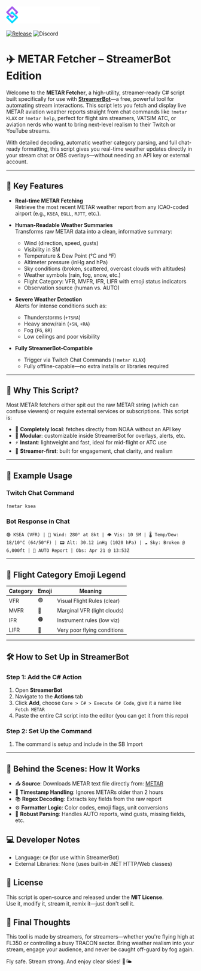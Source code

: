 <h1>
    <img src="https://github.com/Hypekingfish/Metar/blob/main/assets/streamerbot-logo-text.svg" width="250" valign="middle">
</h1>



[![Release](https://img.shields.io/github/v/release/hypekingfish/Metar)](https://github.com/Hypekingfish/Metar/releases) ![Discord](https://img.shields.io/discord/858390516223311922?logo=discord&label=Discord&labelColor=RGB%3A88101242)

# ✈️ METAR Fetcher – StreamerBot Edition

Welcome to the **METAR Fetcher**, a high-utility, streamer-ready C# script built specifically for use with [**StreamerBot**](https://streamer.bot)—a free, powerful tool for automating stream interactions. This script lets you fetch and display live METAR aviation weather reports straight from chat commands like `!metar KLAX` or `!metar help`, perfect for flight sim streamers, VATSIM ATC, or aviation nerds who want to bring next-level realism to their Twitch or YouTube streams.

With detailed decoding, automatic weather category parsing, and full chat-ready formatting, this script gives you real-time weather updates directly in your stream chat or OBS overlays—without needing an API key or external account.

---

## 🌟 Key Features

- **Real-time METAR Fetching**  
  Retrieve the most recent METAR weather report from any ICAO-coded airport (e.g., `KSEA`, `EGLL`, `RJTT`, etc.).

- **Human-Readable Weather Summaries**  
  Transforms raw METAR data into a clean, informative summary:
  - Wind (direction, speed, gusts)
  - Visibility in SM
  - Temperature & Dew Point (°C and °F)
  - Altimeter pressure (inHg and hPa)
  - Sky conditions (broken, scattered, overcast clouds with altitudes)
  - Weather symbols (rain, fog, snow, etc.)
  - Flight Category: VFR, MVFR, IFR, LIFR with emoji status indicators
  - Observation source (human vs. AUTO)

- **Severe Weather Detection**  
  Alerts for intense conditions such as:
  - Thunderstorms (`+TSRA`)
  - Heavy snow/rain (`+SN`, `+RA`)
  - Fog (`FG`, `BR`)
  - Low ceilings and poor visibility

- **Fully StreamerBot-Compatible**  
  - Trigger via Twitch Chat Commands (`!metar KLAX`)
  - Fully offline-capable—no extra installs or libraries required

---

## 🧠 Why This Script?

Most METAR fetchers either spit out the raw METAR string (which can confuse viewers) or require external services or subscriptions. This script is:
- 💯 **Completely local**: fetches directly from NOAA without an API key
- 🧩 **Modular**: customizable inside StreamerBot for overlays, alerts, etc.
- ⚡ **Instant**: lightweight and fast, ideal for mid-flight or ATC use
- 🎯 **Streamer-first**: built for engagement, chat clarity, and realism

---

## 💬 Example Usage

### Twitch Chat Command

`!metar ksea`

### Bot Response in Chat

`🟢 KSEA (VFR) | 💨 Wind: 280° at 8kt | 👁️ Vis: 10 SM | 🌡️ Temp/Dew: 18/10°C (64/50°F) | 📟 Alt: 30.12 inHg (1020 hPa) | ☁️ Sky: Broken @ 6,000ft | 🤖 AUTO Report | Obs: Apr 21 @ 13:53Z`


---

## 🔁 Flight Category Emoji Legend

| Category | Emoji | Meaning                      |
|----------|-------|------------------------------|
| VFR      | 🟢    | Visual Flight Rules (clear)  |
| MVFR     | 🔵    | Marginal VFR (light clouds)  |
| IFR      | 🟠    | Instrument rules (low viz)   |
| LIFR     | 🔴    | Very poor flying conditions  |

---

## 🛠️ How to Set Up in StreamerBot

### Step 1: Add the C# Action
1. Open **StreamerBot**
2. Navigate to the **Actions** tab
3. Click **Add**, choose `Core > C# > Execute C# Code`, give it a name like `Fetch METAR`
4. Paste the entire C# script into the editor (you can get it from this repo)

### Step 2: Set Up the Command
1. The command is setup and include in the SB Import

---

## 📡 Behind the Scenes: How It Works

- 📥 **Source**: Downloads METAR text file directly from: [METAR](https://tgftp.nws.noaa.gov/data/observations/metar/stations/KSEA.TXT)
- 📅 **Timestamp Handling**: Ignores METARs older than 2 hours
- 📚 **Regex Decoding**: Extracts key fields from the raw report
- ⚙️ **Formatter Logic**: Color codes, emoji flags, unit conversions
- 🧠 **Robust Parsing**: Handles AUTO reports, wind gusts, missing fields, etc.

## 💻 Developer Notes

- Language: `C#` (for use within StreamerBot)
- External Libraries: None (uses built-in .NET HTTP/Web classes)

## 📜 License

This script is open-source and released under the **MIT License**.  
Use it, modify it, stream it, remix it—just don't sell it.

## 👋 Final Thoughts

This tool is made by streamers, for streamers—whether you're flying high at FL350 or controlling a busy TRACON sector. Bring weather realism into your stream, engage your audience, and never be caught off-guard by fog again.

Fly safe. Stream strong. And enjoy clear skies! 🛫🌤️
